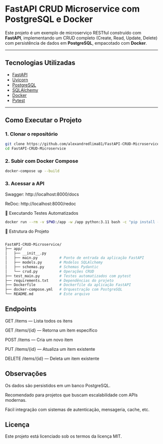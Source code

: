# FastAPI CRUD Microservice com PostgreSQL e Docker

Este projeto é um exemplo de microserviço RESTful construído com **FastAPI**, implementando um CRUD completo (Create, Read, Update, Delete) com persistência de dados em **PostgreSQL**, empacotado com **Docker**.

---

## Tecnologias Utilizadas

- [FastAPI](https://fastapi.tiangolo.com/)
- [Uvicorn](https://www.uvicorn.org/)
- [PostgreSQL](https://www.postgresql.org/)
- [SQLAlchemy](https://www.sqlalchemy.org/)
- [Docker](https://www.docker.com/)
- [Pytest](https://docs.pytest.org/)

---

## Como Executar o Projeto

### 1. Clonar o repositório

```bash
git clone https://github.com/alexandredlima81/FastAPI-CRUD-Microservice.git
cd FastAPI-CRUD-Microservice
```
### 2. Subir com Docker Compose
```bash
docker-compose up --build
```
### 3. Acessar a API
Swagger: http://localhost:8000/docs

ReDoc: http://localhost:8000/redoc

🧪 Executando Testes Automatizados
```bash
docker run --rm -v $PWD:/app -w /app python:3.11 bash -c "pip install -r requirements.txt && pytest"
```
📁 Estrutura do Projeto
```bash

FastAPI-CRUD-Microservice/
├── app/
│   ├── __init__.py
│   ├── main.py          # Ponto de entrada da aplicação FastAPI
│   ├── models.py        # Modelos SQLAlchemy
│   ├── schemas.py       # Schemas Pydantic
│   └── crud.py          # Operações CRUD
├── test_main.py         # Testes automatizados com pytest
├── requirements.txt     # Dependências do projeto
├── Dockerfile           # Dockerfile da aplicação FastAPI
├── docker-compose.yml   # Orquestração com PostgreSQL
└── README.md            # Este arquivo
```
## Endpoints

GET /items — Lista todos os itens

GET /items/{id} — Retorna um item específico

POST /items — Cria um novo item

PUT /items/{id} — Atualiza um item existente

DELETE /items/{id} — Deleta um item existente

## Observações
Os dados são persistidos em um banco PostgreSQL.

Recomendado para projetos que buscam escalabilidade com APIs modernas.

Fácil integração com sistemas de autenticação, mensageria, cache, etc.

## Licença
Este projeto está licenciado sob os termos da licença MIT.
